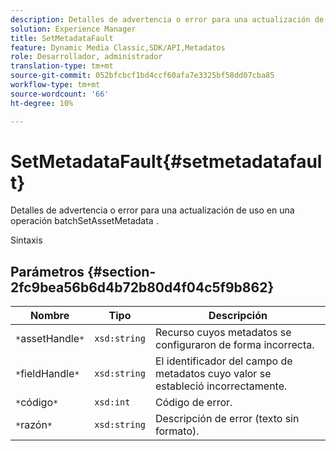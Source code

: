 ```yaml
---
description: Detalles de advertencia o error para una actualización de uso en una operación batchSetAssetMetadata .
solution: Experience Manager
title: SetMetadataFault
feature: Dynamic Media Classic,SDK/API,Metadatos
role: Desarrollador, administrador
translation-type: tm+mt
source-git-commit: 052bfcbcf1bd4ccf60afa7e3325bf58dd07cba85
workflow-type: tm+mt
source-wordcount: '66'
ht-degree: 10%

---
```



# SetMetadataFault{#setmetadatafault}

Detalles de advertencia o error para una actualización de uso en una operación batchSetAssetMetadata .

Sintaxis

## Parámetros {#section-2fc9bea56b6d4b72b80d4f04c5f9b862}

| Nombre | Tipo | Descripción |
|---|---|---|
| `*`assetHandle`*` | `xsd:string` | Recurso cuyos metadatos se configuraron de forma incorrecta. |
| `*`fieldHandle`*` | `xsd:string` | El identificador del campo de metadatos cuyo valor se estableció incorrectamente. |
| `*`código`*` | `xsd:int` | Código de error. |
| `*`razón`*` | `xsd:string` | Descripción de error (texto sin formato). |

